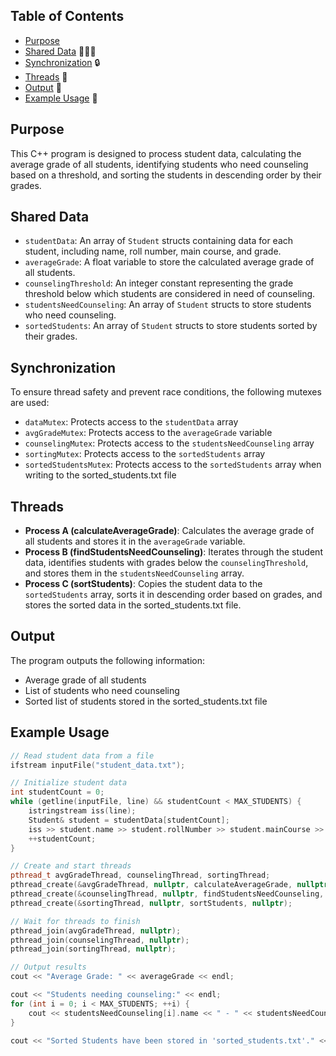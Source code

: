 ## Table of Contents

- [Purpose](#purpose)
- [Shared Data](#shared-data) 🧑‍🤝‍🧑
- [Synchronization](#synchronization) 🔒
- [Threads](#threads) 🧵
- [Output](#output) 📣
- [Example Usage](#example-usage) 📘

## Purpose

This C++ program is designed to process student data, calculating the average grade of all students, identifying students who need counseling based on a threshold, and sorting the students in descending order by their grades.

## Shared Data

- `studentData`: An array of `Student` structs containing data for each student, including name, roll number, main course, and grade.
- `averageGrade`: A float variable to store the calculated average grade of all students.
- `counselingThreshold`: An integer constant representing the grade threshold below which students are considered in need of counseling.
- `studentsNeedCounseling`: An array of `Student` structs to store students who need counseling.
- `sortedStudents`: An array of `Student` structs to store students sorted by their grades.

## Synchronization

To ensure thread safety and prevent race conditions, the following mutexes are used:

- `dataMutex`: Protects access to the `studentData` array
- `avgGradeMutex`: Protects access to the `averageGrade` variable
- `counselingMutex`: Protects access to the `studentsNeedCounseling` array
- `sortingMutex`: Protects access to the `sortedStudents` array
- `sortedStudentsMutex`: Protects access to the `sortedStudents` array when writing to the sorted_students.txt file

## Threads

- **Process A (calculateAverageGrade)**: Calculates the average grade of all students and stores it in the `averageGrade` variable.
- **Process B (findStudentsNeedCounseling)**: Iterates through the student data, identifies students with grades below the `counselingThreshold`, and stores them in the `studentsNeedCounseling` array.
- **Process C (sortStudents)**: Copies the student data to the `sortedStudents` array, sorts it in descending order based on grades, and stores the sorted data in the sorted_students.txt file.

## Output

The program outputs the following information:

- Average grade of all students
- List of students who need counseling
- Sorted list of students stored in the sorted_students.txt file

## Example Usage

```cpp
// Read student data from a file
ifstream inputFile("student_data.txt");

// Initialize student data
int studentCount = 0;
while (getline(inputFile, line) && studentCount < MAX_STUDENTS) {
    istringstream iss(line);
    Student& student = studentData[studentCount];
    iss >> student.name >> student.rollNumber >> student.mainCourse >> student.grade;
    ++studentCount;
}

// Create and start threads
pthread_t avgGradeThread, counselingThread, sortingThread;
pthread_create(&avgGradeThread, nullptr, calculateAverageGrade, nullptr);
pthread_create(&counselingThread, nullptr, findStudentsNeedCounseling, nullptr);
pthread_create(&sortingThread, nullptr, sortStudents, nullptr);

// Wait for threads to finish
pthread_join(avgGradeThread, nullptr);
pthread_join(counselingThread, nullptr);
pthread_join(sortingThread, nullptr);

// Output results
cout << "Average Grade: " << averageGrade << endl;

cout << "Students needing counseling:" << endl;
for (int i = 0; i < MAX_STUDENTS; ++i) {
    cout << studentsNeedCounseling[i].name << " - " << studentsNeedCounseling[i].grade << endl;
}

cout << "Sorted Students have been stored in 'sorted_students.txt'." << endl;
```
